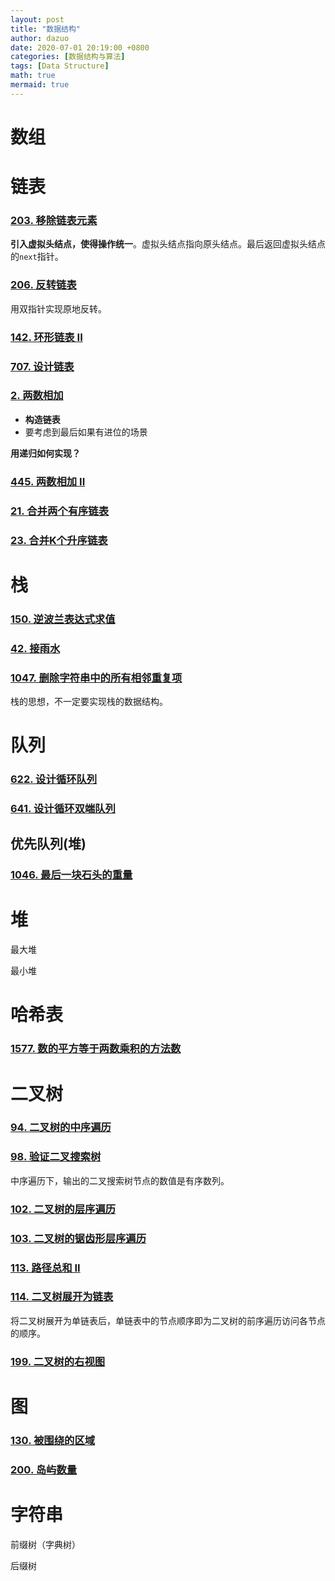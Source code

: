 ```yaml
---
layout: post
title: "数据结构"
author: dazuo
date: 2020-07-01 20:19:00 +0800
categories: [数据结构与算法]
tags: [Data Structure]
math: true
mermaid: true
---
```


# 数组



# 链表

### [203. 移除链表元素](https://leetcode-cn.com/problems/remove-linked-list-elements/)

**引入虚拟头结点，使得操作统一**。虚拟头结点指向原头结点。最后返回虚拟头结点的`next`指针。

### [206. 反转链表](https://leetcode-cn.com/problems/reverse-linked-list/)

用双指针实现原地反转。

### [142. 环形链表 II](https://leetcode-cn.com/problems/linked-list-cycle-ii/)



### [707. 设计链表](https://leetcode-cn.com/problems/design-linked-list/)



### [2. 两数相加](https://leetcode-cn.com/problems/add-two-numbers/)

- **构造链表**
- 要考虑到最后如果有进位的场景

**用递归如何实现？**

### [445. 两数相加 II](https://leetcode-cn.com/problems/add-two-numbers-ii/)



### [21. 合并两个有序链表](https://leetcode-cn.com/problems/merge-two-sorted-lists/)

### [23. 合并K个升序链表](https://leetcode-cn.com/problems/merge-k-sorted-lists/)





# 栈

### [150. 逆波兰表达式求值](https://leetcode-cn.com/problems/evaluate-reverse-polish-notation/)

### [42. 接雨水](https://leetcode-cn.com/problems/trapping-rain-water/)

### [1047. 删除字符串中的所有相邻重复项](https://leetcode-cn.com/problems/remove-all-adjacent-duplicates-in-string/)

栈的思想，不一定要实现栈的数据结构。



# 队列

### [622. 设计循环队列](https://leetcode-cn.com/problems/design-circular-queue/)

### [641. 设计循环双端队列](https://leetcode-cn.com/problems/design-circular-deque/)

## 优先队列(堆)

### [1046. 最后一块石头的重量](https://leetcode-cn.com/problems/last-stone-weight/)





# 堆

最大堆

最小堆





# 哈希表

### [1577. 数的平方等于两数乘积的方法数](https://leetcode-cn.com/problems/number-of-ways-where-square-of-number-is-equal-to-product-of-two-numbers/)





# 二叉树

### [94. 二叉树的中序遍历](https://leetcode-cn.com/problems/binary-tree-inorder-traversal/)

### [98. 验证二叉搜索树](https://leetcode-cn.com/problems/validate-binary-search-tree/)

中序遍历下，输出的二叉搜索树节点的数值是有序数列。

### [102. 二叉树的层序遍历](https://leetcode-cn.com/problems/binary-tree-level-order-traversal/)

### [103. 二叉树的锯齿形层序遍历](https://leetcode-cn.com/problems/binary-tree-zigzag-level-order-traversal/)

### [113. 路径总和 II](https://leetcode-cn.com/problems/path-sum-ii/)

### [114. 二叉树展开为链表](https://leetcode-cn.com/problems/flatten-binary-tree-to-linked-list/)

将二叉树展开为单链表后，单链表中的节点顺序即为二叉树的前序遍历访问各节点的顺序。

### [199. 二叉树的右视图](https://leetcode-cn.com/problems/binary-tree-right-side-view/)





# 图

### [130. 被围绕的区域](https://leetcode-cn.com/problems/surrounded-regions/)

### [200. 岛屿数量](https://leetcode-cn.com/problems/number-of-islands/)



# 字符串

前缀树（字典树）

后缀树
